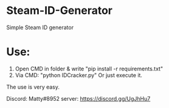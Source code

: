 # Steam-ID-Generator
Simple Steam ID generator

# Use:
1) Open CMD in folder & write "pip install -r requirements.txt"
2) Via CMD: "python IDCracker.py" Or just execute it.

The use is very easy.

Discord: Matty#8952
server: https://discord.gg/UgJhHu7

